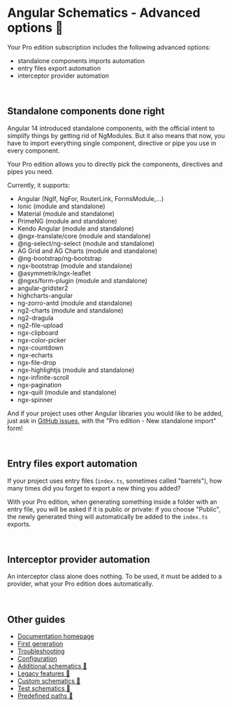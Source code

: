 # Angular Schematics - Advanced options 💎

Your Pro edition subscription includes the following advanced options:
- standalone components imports automation
- entry files export automation
- interceptor provider automation

<br>

## Standalone components done right

Angular 14 introduced standalone components, with the official intent to simplify things by getting rid of NgModules. But it also means that now, you have to import everything single component, directive or pipe you use in every component.

Your Pro edition allows you to directly pick the components, directives and pipes you need.

Currently, it supports:
- Angular (NgIf, NgFor, RouterLink, FormsModule,...)
- Ionic (module and standalone)
- Material (module and standalone)
- PrimeNG (module and standalone)
- Kendo Angular (module and standalone)
- @ngx-translate/core (module and standalone)
- @ng-select/ng-select (module and standalone)
- AG Grid and AG Charts (module and standalone)
- @ng-bootstrap/ng-bootstrap
- ngx-bootstrap (module and standalone)
- @asymmetrik/ngx-leaflet
- @ngxs/form-plugin (module and standalone)
- angular-gridster2
- highcharts-angular
- ng-zorro-antd (module and standalone)
- ng2-charts (module and standalone)
- ng2-dragula
- ng2-file-upload
- ngx-clipboard
- ngx-color-picker
- ngx-countdown
- ngx-echarts
- ngx-file-drop
- ngx-highlightjs (module and standalone)
- ngx-infinite-scroll
- ngx-pagination
- ngx-quill (module and standalone)
- ngx-spinner

And if your project uses other Angular libraries you would like to be added, just ask in [GitHub issues](https://github.com/cyrilletuzi/vscode-angular-schematics/issues/new/choose), with the "Pro edition - New standalone import" form!

<br>

## Entry files export automation

If your project uses entry files (`index.ts`, sometimes called "barrels"), how many times did you forget to export a new thing you added? 

With your Pro edition, when generating something inside a folder with an entry file, you will be asked if it is public or private: if you choose "Public", the newly generated thing will automatically be added to the `index.ts` exports.

<br>

## Interceptor provider automation

An interceptor class alone does nothing. To be used, it must be added to a provider, what your Pro edition does automatically.

<br>

## Other guides

- [Documentation homepage](./documentation.md)
- [First generation](./firstGeneration.md)
- [Troubleshooting](./troubleshooting.md)
- [Configuration](./configuration.md)
- [Additional schematics 💎](./advancedSchematics.md)
- [Legacy features 💎](./legacy.md)
- [Custom schematics 💎](./customSchematics.md)
- [Test schematics 💎](./testing.md)
- [Predefined paths 💎](./predefinedPaths.md)

<br>
